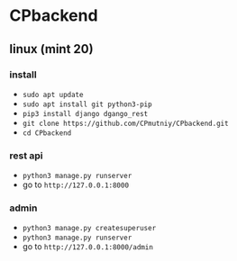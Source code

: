 # CPbackend
## linux (mint 20)

### install
* `sudo apt update`
* `sudo apt install git python3-pip`
* `pip3 install django dgango_rest`
* `git clone https://github.com/CPmutniy/CPbackend.git`
* `cd CPbackend`

### rest api
* `python3 manage.py runserver`
* go to `http://127.0.0.1:8000`

### admin
* `python3 manage.py createsuperuser`
* `python3 manage.py runserver`
* go to `http://127.0.0.1:8000/admin`
